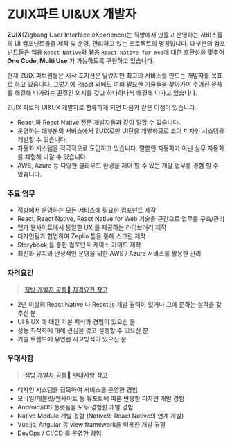 # ZUIX파트 UI&UX 개발자

**ZUIX**(Zigbang User Interface eXperience)는 직방에서 만들고 운영하는 서비스들의 UI 컴포넌트들을 제작 및 운영, 관리하고 있는 프로젝트의 명칭입니다. 대부분의 컴포넌트들은 앱용 `React Native`와 웹용 `React Native for Web`에 대한 호환성을 맞추어 **One Code, Multi Use** 가 가능하도록 구현하고 있습니다.

현재 ZUIX 파트원들은 시작 포지션은 달랐지만 최고의 서비스를 만드는 개발자를 목표로 하고 있습니다. 그렇기에 React 외에도 여러 필요한 기술들을 찾아가며 주어진 문제를 해결해 나가려는 끈질긴 의지를 갖고 하나하나씩 해결해 나가고 있습니다.

ZUIX 파트의 UI&UX 개발자로 합류하게 되면 다음과 같은 이점이 있습니다.

* React 와 React Native 전문 개발자들과 같이 일할 수 있습니다.
* 운영하는 대부분의 서비스에서 ZUIX로만 UI단을 개발하므로 코어 디자인 시스템을 개발할 수 있습니다.
* 자동화 시스템을 적극적으로 도입하고 있습니다. 말뿐인 자동화가 아닌 실무 자동화를 체험해 나갈 수 있습니다.
* AWS, Azure 등 다양한 클라우드 환경을 제어 할 수 있는 개발 업무를 경험 할 수 있습니다.

### 주요 업무

* 직방에서 운영하는 모든 서비스에 필요한 컴포넌트 제작
* React, React Native, React Native for Web 기술을 근간으로 업무를 구축/관리
* 앱과 웹사이트에서 동일한 UX 를 제공하는 라이브러리 제작
* 디자인팀과 협업하여 Zeplin 툴을 통해 스크린 제작
* Storybook 을 통한 컴포넌트 케이스 가이드 제작
* 최신화 유지와 안정적인 운영을 위한 AWS / Azure 서비스를 활용한 관리

### 자격요건

> [직방 개발자 공통 자격요건 참고](https://github.com/zigbang/recruit#%EC%9E%90%EA%B2%A9%EC%9A%94%EA%B1%B4)

* 2년 이상의 React Native 나 React.js 개발 경력이 있거나 그에 준하는 실력을 갖추신 분
* UI & UX 에 대한 기본 지식과 경험이 있으신 분
* 성능 최적화에 대해 관심을 갖고 실행할 수 있으신 분
* 기술 트렌드에 유연한 사고방식이 있으신 분

### 우대사항

> [직방 개발자 공통 우대사항 참고](https://github.com/zigbang/recruit#%EC%9A%B0%EB%8C%80%EC%82%AC%ED%95%AD)

* 디자인 시스템을 접목하여 서비스를 운영한 경험
* 모바일/테블릿/웹사이트 등 뷰포트에 따른 반응형 디자인 개발 경험
* Android/iOS 플랫폼을 모두 경험한 개발 경험
* Native Module 개발 경험 (Native와 React Native의 연계 개발)
* Vue.js, Angular 등 view framework을 이용한 개발 경험
* DevOps / CI/CD 를 운영한 경험
